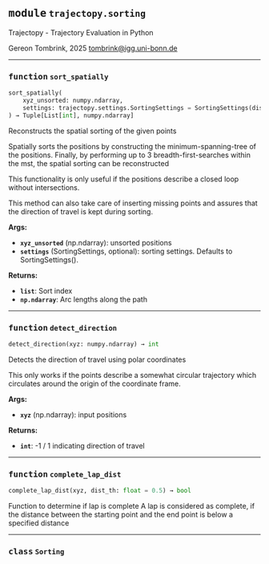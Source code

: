 
## <kbd>module</kbd> `trajectopy.sorting`
Trajectopy - Trajectory Evaluation in Python 

Gereon Tombrink, 2025 tombrink@igg.uni-bonn.de 


---

### <kbd>function</kbd> `sort_spatially`

```python
sort_spatially(
    xyz_unsorted: numpy.ndarray,
    settings: trajectopy.settings.SortingSettings = SortingSettings(discard_missing=True, voxel_size=0.05, movement_threshold=0.005, k_nearest=4)
) → Tuple[List[int], numpy.ndarray]
```

Reconstructs the spatial sorting of the given points 

Spatially sorts the positions by constructing the minimum-spanning-tree of the positions. Finally, by performing up to 3 breadth-first-searches within the mst, the spatial sorting can be reconstructed 

This functionality is only useful if the positions describe a closed loop without intersections. 

This method can also take care of inserting missing points and assures that the direction of travel is kept during sorting. 



**Args:**
 
 - <b>`xyz_unsorted`</b> (np.ndarray):  unsorted positions 
 - <b>`settings`</b> (SortingSettings, optional):  sorting settings. Defaults to SortingSettings(). 



**Returns:**
 
 - <b>`list`</b>:  Sort index 
 - <b>`np.ndarray`</b>:  Arc lengths along the path 


---

### <kbd>function</kbd> `detect_direction`

```python
detect_direction(xyz: numpy.ndarray) → int
```

Detects the direction of travel using polar coordinates 

This only works if the points describe a somewhat circular trajectory which circulates around the origin of the coordinate frame. 



**Args:**
 
 - <b>`xyz`</b> (np.ndarray):  input positions 



**Returns:**
 
 - <b>`int`</b>:  -1 / 1 indicating direction of travel 


---

### <kbd>function</kbd> `complete_lap_dist`

```python
complete_lap_dist(xyz, dist_th: float = 0.5) → bool
```

Function to determine if lap is complete A lap is considered as complete, if the distance between the starting point and the end point is below a specified distance 


---

### <kbd>class</kbd> `Sorting`








